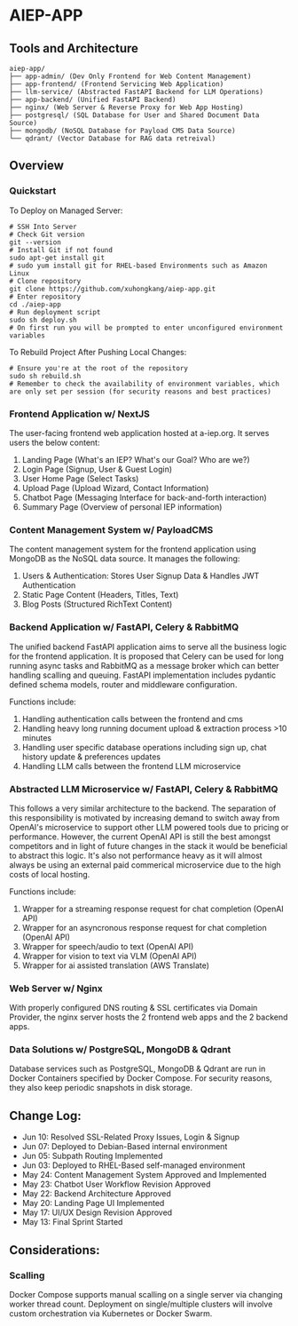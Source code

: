 # AIEP-APP
## Tools and Architecture
```
aiep-app/
├── app-admin/ (Dev Only Frontend for Web Content Management)
├── app-frontend/ (Frontend Servicing Web Application)
├── llm-service/ (Abstracted FastAPI Backend for LLM Operations)
├── app-backend/ (Unified FastAPI Backend)
├── nginx/ (Web Server & Reverse Proxy for Web App Hosting)
├── postgresql/ (SQL Database for User and Shared Document Data Source)
├── mongodb/ (NoSQL Database for Payload CMS Data Source)
└── qdrant/ (Vector Database for RAG data retreival)
```

## Overview
### Quickstart 
To Deploy on Managed Server:
```
# SSH Into Server
# Check Git version
git --version
# Install Git if not found
sudo apt-get install git 
# sudo yum install git for RHEL-based Environments such as Amazon Linux
# Clone repository
git clone https://github.com/xuhongkang/aiep-app.git 
# Enter repository
cd ./aiep-app 
# Run deployment script
sudo sh deploy.sh
# On first run you will be prompted to enter unconfigured environment variables
```
To Rebuild Project After Pushing Local Changes:
```
# Ensure you're at the root of the repository
sudo sh rebuild.sh
# Remember to check the availability of environment variables, which are only set per session (for security reasons and best practices)
```


### Frontend Application w/ NextJS

The user-facing frontend web application hosted at a-iep.org. It serves users the below content:
1. Landing Page (What's an IEP? What's our Goal? Who are we?)
2. Login Page (Signup, User & Guest Login)
3. User Home Page (Select Tasks)
4. Upload Page (Upload Wizard, Contact Information)
5. Chatbot Page (Messaging Interface for back-and-forth interaction)
6. Summary Page (Overview of personal IEP information)

### Content Management System w/ PayloadCMS

The content management system for the frontend application using MongoDB as the NoSQL data source. It manages the following:

1. Users & Authentication: Stores User Signup Data & Handles JWT Authentication
2. Static Page Content (Headers, Titles, Text) 
3. Blog Posts (Structured RichText Content)

### Backend Application w/ FastAPI, Celery & RabbitMQ

The unified backend FastAPI application aims to serve all the business logic for the frontend application. It is proposed that Celery can be used for long running async tasks and RabbitMQ as a message broker which can better handling scalling and queuing. FastAPI implementation includes pydantic defined schema models, router and middleware configuration.  

Functions include:
1. Handling authentication calls between the frontend and cms
2. Handling heavy long running document upload & extraction process >10 minutes
3. Handling user specific database operations including sign up, chat history update & preferences updates
4. Handling LLM calls between the frontend LLM microservice

### Abstracted LLM Microservice w/ FastAPI, Celery & RabbitMQ

This follows a very similar architecture to the backend. The separation of this responsibility is motivated by increasing demand to switch away from OpenAI's microservice to support other LLM powered tools due to pricing or performance. However, the current OpenAI API is still the best amongst competitors and in light of future changes in the stack it would be beneficial to abstract this logic. It's also not performance heavy as it will almost always be using an external paid commerical microservice due to the high costs of local hosting.

Functions include:
1. Wrapper for a streaming response request for chat completion (OpenAI API)
2. Wrapper for an asyncronous response request for chat completion (OpenAI API)
3. Wrapper for speech/audio to text (OpenAI API)
4. Wrapper for vision to text via VLM (OpenAI API)
5. Wrapper for ai assisted translation (AWS Translate)

### Web Server w/ Nginx

With properly configured DNS routing & SSL certificates via Domain Provider, the nginx server hosts the 2 frontend web apps and the 2 backend apps.

### Data Solutions w/ PostgreSQL, MongoDB & Qdrant

Database services such as PostgreSQL, MongoDB & Qdrant are run in Docker Containers specified by Docker Compose. For security reasons, they also keep periodic snapshots in disk storage.

## Change Log:
- Jun 10: Resolved SSL-Related Proxy Issues, Login & Signup
- Jun 07: Deployed to Debian-Based internal environment
- Jun 05: Subpath Routing Implemented
- Jun 03: Deployed to RHEL-Based self-managed environment
- May 24: Content Management System Approved and Implemented
- May 23: Chatbot User Workflow Revision Approved
- May 22: Backend Architecture Approved
- May 20: Landing Page UI Implemented
- May 17: UI/UX Design Revision Approved
- May 13: Final Sprint Started

## Considerations:
### Scalling
Docker Compose supports manual scalling on a single server via changing worker thread count. Deployment on single/multiple clusters will involve custom orchestration via Kubernetes or Docker Swarm.